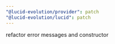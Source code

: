 ```yaml
---
"@lucid-evolution/provider": patch
"@lucid-evolution/lucid": patch
---
```


refactor error messages and constructor
